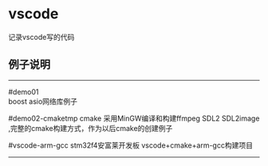 # vscode
记录vscode写的代码

## 例子说明
---
#demo01  
boost asio网络库例子 

#demo02-cmaketmp
cmake  采用MinGW编译和构建ffmpeg SDL2 SDL2image ,完整的cmake构建方式，作为以后cmake的创建例子

#vscode-arm-gcc
stm32f4安富莱开发板  vscode+cmake+arm-gcc构建项目

---
